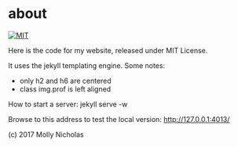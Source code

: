 about
=====

[![MIT](https://img.shields.io/npm/l/alt.svg?style=flat)](http://jeremywrnr.com/mit-license)

Here is the code for my website, released under MIT License.

It uses the jekyll templating engine. Some notes:

- only h2 and h6 are centered
- class img.prof is left aligned

How to start a server:
jekyll serve -w

Browse to this address to test the local version:
http://127.0.0.1:4013/

(c) 2017 Molly Nicholas

